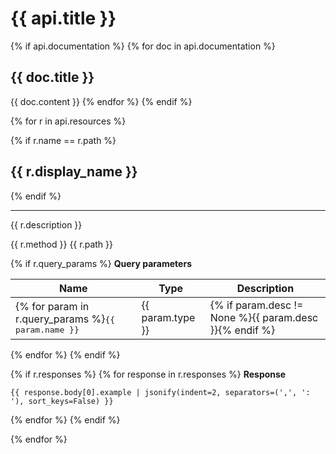 
# {{ api.title }}

{% if api.documentation %}
{% for doc in api.documentation %}
## {{ doc.title }}
{{ doc.content }}
{% endfor %}
{% endif %}

{% for r in api.resources %}

{% if r.name == r.path %}
## {{ r.display_name }}
{% endif %}

---
{{ r.description }}

<div class="api-call">
  <span class="rest-method {{ r.method }}">{{ r.method }}</span>
  <span>{{ r.path }}</span>
</div>

{% if r.query_params %}
**Query parameters**

Name | Type | Description
-----|------|------------
{% for param in r.query_params %}<tt>{{ param.name }}</tt> | {{ param.type }} | {% if param.desc != None %}{{ param.desc }}{% endif %}
{% endfor %}
{% endif %}

{% if r.responses %}
{% for response in r.responses %}
**Response**
```
{{ response.body[0].example | jsonify(indent=2, separators=(',', ': '), sort_keys=False) }}
```
{% endfor %}
{% endif %}



{% endfor %}



